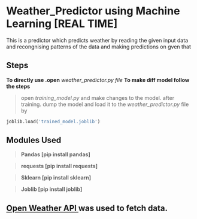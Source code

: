 # Weather_Predictor using Machine Learning  [REAL TIME]

This is a predictor which predicts weather by reading the given input data
and recongnising patterns of the data and making predictions on gven that

## Steps
**To directly use .open** *weather_predictor.py file*
**To make diff model follow the steps**
> open *training_model.py* and make changes to the model.
> after training. dump the model
> and load it to the *weather_predictor.py* file by
```python
joblib.load('trained_model.joblib')
```

## Modules Used
> **Pandas  [pip install pandas]**

> **requests [pip install requests]**

> **Sklearn [pip install sklearn]**

> **Joblib [pip install joblib]**

## <a href='https://openweathermap.org/api'>Open Weather API </a> was used to fetch data.
 
